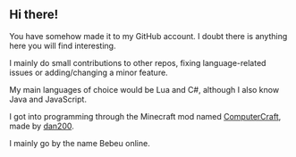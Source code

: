 ## Hi there!

You have somehow made it to my GitHub account.
I doubt there is anything here you will find interesting.

I mainly do small contributions to other repos, fixing language-related issues or adding/changing a minor feature.

My main languages of choice would be Lua and C#, although I also know Java and JavaScript.

I got into programming through the Minecraft mod named [ComputerCraft](https://github.com/dan200/ComputerCraft), made by [dan200](https://github.com/dan200).

I mainly go by the name Bebeu online.

<!---
ChristianLW/ChristianLW is a special repository because its `README.md` (this file) appears on your GitHub profile.
You can click the Preview link to take a look at your changes.
--->
